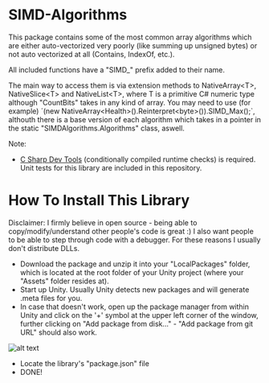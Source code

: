 # SIMD-Algorithms

This package contains some of the most common array algorithms which are either auto-vectorized very poorly (like summing up unsigned bytes) or not auto vectorized at all (Contains, IndexOf, etc.).

All included functions have a "SIMD_" prefix added to their name.

The main way to access them is via extension methods to NativeArray\<T>, NativeSlice\<T> and NativeList\<T>, where T is a primitive C# numeric type although "CountBits" takes in any kind of array. You may need to use (for example) ´(new NativeArray\<Health>().Reinterpret\<byte>()).SIMD_Max();`, althouth there is a base version of each algorithm which takes in a pointer in the static "SIMDAlgorithms.Algorithms" class, aswell.

Note: 
- [C Sharp Dev Tools](https://github.com/MrUnbelievable92/C-Sharp-Dev-Tools) (conditionally compiled runtime checks) is required. Unit tests for this library are included in this repository.

# How To Install This Library

Disclaimer: I firmly believe in open source - being able to copy/modify/understand other people's code is great :)
I also want people to be able to step through code with a debugger.
For these reasons I usually don't distribute DLLs.

- Download the package and unzip it into your "LocalPackages" folder, which is located at the root folder of your Unity project (where your "Assets" folder resides at).
- Start up Unity. Usually Unity detects new packages and will generate .meta files for you.
- In case that doesn't work, open up the package manager from within Unity and click on the '+' symbol at the upper left corner of the window, further clicking on "Add package from disk..." - "Add package from git URL" should also work.

![alt text](https://i.imgur.com/QcqF96e.png)

- Locate the library's "package.json" file
- DONE! 
